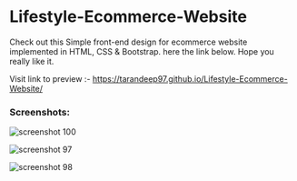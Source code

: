 # Lifestyle-Ecommerce-Website
Check out this Simple front-end design for ecommerce website implemented in HTML, CSS & Bootstrap.
here the link below. Hope you really like it.

Visit link to preview :- https://tarandeep97.github.io/Lifestyle-Ecommerce-Website/

### Screenshots:
![screenshot 100](https://user-images.githubusercontent.com/28994081/47411649-15bc0300-d787-11e8-81fc-55d51d1c2b32.png)

![screenshot 97](https://user-images.githubusercontent.com/28994081/47411712-40a65700-d787-11e8-9ff9-6abd4400d2b5.png)

![screenshot 98](https://user-images.githubusercontent.com/28994081/47411758-6895ba80-d787-11e8-83fe-8bcbf6a9f335.png)

